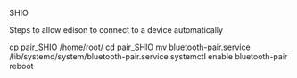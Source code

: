 SHIO

Steps to allow edison to connect to a device automatically

cp pair_SHIO /home/root/
cd pair_SHIO
mv bluetooth-pair.service /lib/systemd/system/bluetooth-pair.service
systemctl enable bluetooth-pair
reboot
